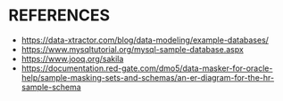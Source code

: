# REFERENCES
- https://data-xtractor.com/blog/data-modeling/example-databases/
- https://www.mysqltutorial.org/mysql-sample-database.aspx
- https://www.jooq.org/sakila
- https://documentation.red-gate.com/dmo5/data-masker-for-oracle-help/sample-masking-sets-and-schemas/an-er-diagram-for-the-hr-sample-schema
